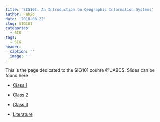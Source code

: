 ```yaml
---
title: 'SIG101: An Introduction to Geographic Information Systems'
author: Fabio
date: '2018-08-22'
slug: SIG101
categories:
  - SIG
tags:
  - SIG
header:
  caption: ''
  image: ''
---
```


This is the page dedicated to the SIG101 course @UABCS. 
Slides can be found here

- [Class 1](https://docs.google.com/presentation/d/1Wyho1yclcVXNWC_dPyP6VmEzxp50AZco32k_0eVm5uM/edit?usp=sharing)
- [Class 2](https://docs.google.com/presentation/d/1z9X0xEsqwLqE4055OT4tTTRF-O2-3eur0qcxDfaCoNg/edit?usp=sharing)
- [Class 3](https://docs.google.com/presentation/d/1sVVRAyVtpBR1DXyzv4gMB3wz6RILhoEHNg_UqgvcQvU/edit?usp=sharing)

- [Literature](https://drive.google.com/drive/folders/1w4A5MWo1bRq8g484e_IkRpdH6xd-Y8cl?usp=sharing)